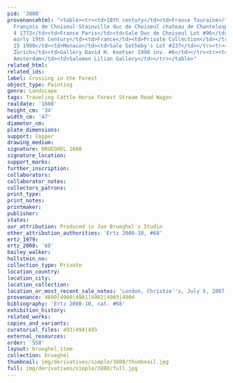 ```yaml
---
pid: '3808'
provenancehtml: "<table><tr><td>18th century</td><td>France Touraine</td><td>Étienne
  François de Choiseul-Stainville duc de Choiseul chateau de Chanteloup</td></tr><tr><td>Apr
  4 1772</td><td>France Paris</td><td>Sale Duc de Choiseul Lot #96</td></tr><tr><td>From
  early 19th Century</td><td>France</td><td>Private Collection</td></tr><tr><td>Jun
  15 1990</td><td>Monaco</td><td>Sale Sotheby's Lot #237</td></tr><tr><td>1990</td><td>Switzerland
  Zürich</td><td>Gallery David H. Koetser 1990 inv. #6</td></tr><tr><td>2005</td><td>Netherlands
  Amsterdam</td><td>Salomon Lilian Gallery</td></tr></table>"
related_html:
related_ids:
label: Crossing in the Forest
object_type: Painting
genre: Landscape
tags: Traveling Cattle Horse Forest Stream Road Wagon
realdate: '1608'
height_cm: '34'
width_cm: '47'
diameter_cm:
plate_dimensions:
support: Copper
drawing_medium:
signature: BRUEGHEL 1608
signature_location:
support_marks:
further_inscription:
collaborators:
collaborator_notes:
collectors_patrons:
print_type:
print_notes:
printmaker:
publisher:
states:
our_attribution: Produced in Jan Brueghel's Studio
other_attribution_authorities: 'Ertz 2008-10, #68'
ertz_1979:
ertz_2008: '68'
bailey_walker:
hollstein_no:
collection_type: Private
location_country:
location_city:
location_collection:
location_or_most_recent_sale_notes: 'London, Christie''s, July 5, 2007, inv. #77'
provenance: 4899|4900|4901|4902|4903|4904
bibliography: 'Ertz 2008-10, cat. #68'
exhibition_history:
related_works:
copies_and_variants:
curatorial_files: 493|494|495
external_resources:
order: '558'
layout: brueghel_item
collection: brueghel
thumbnail: img/derivatives/simple/3808/thumbnail.jpg
full: img/derivatives/simple/3808/full.jpg
---
```

